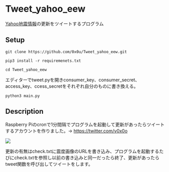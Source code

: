 # Tweet_yahoo_eew
[Yahoo地震情報](https://typhoon.yahoo.co.jp/weather/earthquake/)の更新をツイートするプログラム
## Setup
```git clone https://github.com/0x0u/Tweet_yahoo_eew.git```  

```pip3 install -r requiremenets.txt```  

```cd Tweet_yahoo_eew```  

エディターでtweet.pyを開きconsumer_key、consumer_secret、access_key、ccess_secretをそれぞれ自分のものに書き換える。  

```python3 main.py```
## Description
Raspberry Piのcronで1分間隔でプログラムを起動して更新があったらツイートするアカウントを作りました。→ https://twitter.com/v0x0o

<img src="https://i.imgur.com/rRE5ylI.png">

更新の有無はcheck.txtに震度画像のURLを書き込み、プログラムを起動するたびにcheck.txtを参照し以前の書き込みと同一だったら終了、更新があったらtweet関数を呼び出してツイートをします。
